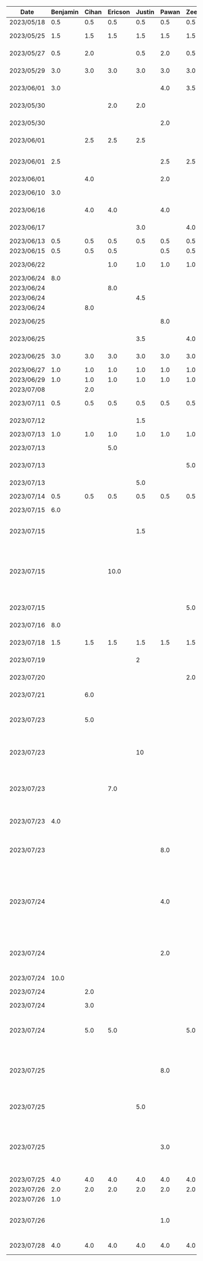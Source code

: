 |   Date   | Benjamin | Cihan | Ericson | Justin | Pawan | Zeen | Task |
|----------|----------|-------|---------|--------|-------|------|------|
|2023/05/18|    0.5   |  0.5  |   0.5   |   0.5  |  0.5  |  0.5 | Idea Brainstorming |
|2023/05/25|    1.5   |  1.5  |   1.5   |   1.5  |  1.5  |  1.5 | Feature-set Brainstorming |
|2023/05/27|    0.5   |  2.0  |         |   0.5  |  2.0  |  0.5 | D1: Proposal Slideshow/Notes |
|2023/05/29|    3.0   |  3.0  |   3.0   |   3.0  |  3.0  |  3.0 | D1: Proposal A1 Brainstorming |
|2023/06/01|    3.0   |       |         |        |  4.0  |  3.5 | D1: Project Proposal Deliverable |
|2023/05/30|          |       |   2.0   |   2.0  |       |      | Write Functional Properties Proposal|
|2023/05/30|          |       |         |        |  2.0  |      | Write Non-Functional Properties Proposal|
|2023/06/01|          |  2.5  |   2.5   |   2.5  |       |      | Drawing Sequence Diagrams (Bot)|
|2023/06/01|    2.5   |       |         |        |  2.5  |  2.5 | Drawing Sequence Diagrams (Itinerary & Budget)|
|2023/06/01|          |  4.0  |         |        |  2.0  |      | Figma Mockups |
|2023/06/10|    3.0   |       |         |        |       |      | Android Studio Learning |
|2023/06/16|          |  4.0  |   4.0   |        |  4.0  |      | Android Studio Learning |
|2023/06/17|          |       |         |   3.0  |       |  4.0 | Android Studio Learning |
|2023/06/13|    0.5   |  0.5  |   0.5   |   0.5  |  0.5  |  0.5 | D2: Meeting |
|2023/06/15|    0.5   |  0.5  |   0.5   |        |  0.5  |  0.5 | D2: Deliverable |
|2023/06/22|          |       |   1.0   |   1.0  |  1.0  |  1.0 | Prototype Demo Discussion |
|2023/06/24|    8.0   |       |         |        |       |      | Initial DB Setup |
|2023/06/24|          |       |   8.0   |        |       |      | Google Maps |
|2023/06/24|          |       |         |   4.5  |       |      | Trip/date views |
|2023/06/24|          |  8.0  |         |        |       |      | AI chat fragment |
|2023/06/25|          |       |         |        |  8.0  |      | Login Screen & Registration Screen |
|2023/06/25|          |       |         |   3.5  |       |  4.0 | Itinerary view, trip creation view |
|2023/06/25|    3.0   |  3.0  |   3.0   |   3.0  |  3.0  |  3.0 | Group merge and conflict fix and debug |
|2023/06/27|    1.0   |  1.0  |   1.0   |   1.0  |  1.0  |  1.0 | D3: Meeting |
|2023/06/29|    1.0   |  1.0  |   1.0   |   1.0  |  1.0  |  1.0 | D3: Deliverable |
|2023/07/08|          |  2.0  |         |        |       |      | Learning OpenAI API |
|2023/07/11|    0.5   |  0.5  |   0.5   |   0.5  |  0.5  |  0.5 | D4: Deliverable Meeting|
|2023/07/12|          |       |         |   1.5  |       |      | Created Budget classes |
|2023/07/13|    1.0   |  1.0  |   1.0   |   1.0  |  1.0  |  1.0 | D4: Work|
|2023/07/13|          |       |   5.0   |        |       |      | Initial work with Google API |
|2023/07/13|          |       |         |        |       |  5.0 | Drag and Drop in Itinerary |
|2023/07/13|          |       |         |   5.0  |       |      | Implementing budget creation fragment |
|2023/07/14|    0.5   |  0.5  |   0.5   |   0.5  |  0.5  |  0.5 | Features Update |
|2023/07/15|    6.0   |       |         |        |       |      | Synchronization + Log-in |
|2023/07/15|          |       |         |   1.5  |       |      | Adding sliders and chart to budget creation fragment |
|2023/07/15|          |       |   10.0  |        |       |      | Server logic for connecting activities on map, query activities & return details/picture, nearby activities of user location |
|2023/07/15|          |       |         |        |       |  5.0 | Swipe to Delete in Itinerary |
|2023/07/16|    8.0   |       |         |        |       |      | Permissions and sharing |
|2023/07/18|    1.5   |  1.5  |   1.5   |   1.5  |  1.5  |  1.5 | D5: Deliverable Meeting & Work |
|2023/07/19|          |       |         |   2    |       |      | Budget summary view |
|2023/07/20|          |       |         |        |       |  2.0 | Add start/end time to activities |
|2023/07/21|          |  6.0  |         |        |       |      | OpenAI implementation |
|2023/07/23|          |  5.0  |         |        |       |      | Chatbot functionality completed and google API connections created |
|2023/07/23|          |       |         |   10   |       |      | Completed create/update/view fragments for expense & budget |
|2023/07/23|          |       |    7.0  |        |       |      | Open Google Maps app, getting distance/time between locations API, and bug fixes|
|2023/07/23|    4.0   |       |         |        |       |      | Database migration, account creation, login merge|
|2023/07/23|          |       |         |        |  8.0  |      | Developed adding photos & notte-taking features for the map view itinerary |
|2023/07/24|          |       |         |        |  4.0 |       | Created updates & Refactoring to Events/AI Chat fragment, Itinerary/Map Fragments, RecyclerView & Message, Button_item/Row_item|
|2023/07/24|          |       |         |        |  2.0  |      | Updates to other fragments (Budget, FirstFragment, ItineraryFragment)|
|2023/07/24|    10.0  |       |         |        |       |      | New synchronization code|
|2023/07/24|          |  2.0  |         |        |       |      | Gradient buttons 
|2023/07/24|          |  3.0  |         |        |       |      | AI chat screen improvements
|2023/07/24|          |  5.0  |   5.0   |        |       |  5.0 | Refactoring GoogleAPI to another class and connecting API to frontend |
|2023/07/25|          |       |         |        |  8.0 |       | Developed commute mode of transportation selection features to the itinerary (driving, transit, walking) |
|2023/07/25|          |       |         |  5.0   |      |       | UI/UX updates to Budget and Expense fragments, navigation |
|2023/07/25|          |       |         |        |  3.0 |       | Created major updates to RecyclerView & button_item.xml to reflect transit commute option changes |
|2023/07/25|    4.0   |  4.0  |   4.0   |  4.0   |  4.0  |  4.0 | Bug fixing and testing |
|2023/07/26|    2.0   |  2.0  |   2.0   |  2.0   |  2.0  |  2.0 | D6: Video Recording |
|2023/07/26|    1.0   |       |         |        |       |      | Video editing |
|2023/07/26|          |       |         |        |  1.0  |      | Merging & Refactoring all changes into main branch |
|2023/07/28|    4.0   |  4.0  |   4.0   |  4.0   |  4.0  |  4.0 | D6: Project Arch & Design |
